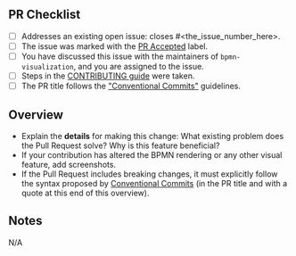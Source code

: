 <!--
👋 Hi, thanks for sending a Pull Request to bpmn-visualization! 💖
Please fill out all fields below and make sure each item is true and [x] checked.
Otherwise we may not be able to review your PR.

Note: core contributors are not required to use this template.
-->

## PR Checklist

- [ ] Addresses an existing open issue: closes #<the_issue_number_here>.
- [ ] The issue was marked with the [PR Accepted](https://github.com/process-analytics/bpmn-visualization-js/issues?q=is%3Aissue+is%3Aopen+label%3A%22PR+accepted%22) label.
- [ ] You have discussed this issue with the maintainers of `bpmn-visualization`, and you are assigned to the issue. 
- [ ] Steps in the [CONTRIBUTING guide](https://github.com/process-analytics/bpmn-visualization-js/blob/master/CONTRIBUTING.md) were taken.
- [ ] The PR title follows the ["Conventional Commits"](https://www.conventionalcommits.org/en/v1.0.0/) guidelines.

<!--
The PR title must look like `<type>[optional scope]: <lower case description>`

*type* can be (see existing Pull Request for more elements):
- chore
- docs
- feat
- fix
- refactor
  ...

If defined, the _optional scope_ must be put in parentheses.

Note: The title is used as proposal for the maintainer merging the Pull Request.
-->


## Overview

<!-- Description of what and why is changed, and how the code change does that. -->
- Explain the **details** for making this change: What existing problem does the Pull Request solve? Why is this feature beneficial?
- If your contribution has altered the BPMN rendering or any other visual feature, add screenshots.
- If the Pull Request includes breaking changes, it must explicitly follow the syntax proposed by [Conventional Commits](https://www.conventionalcommits.org/en/v1.0.0/#specification) (in the PR title and with a quote at this end of this overview).


## Notes

<!-- Use this paragraph to provide the reviewer with any additional information. -->

N/A


